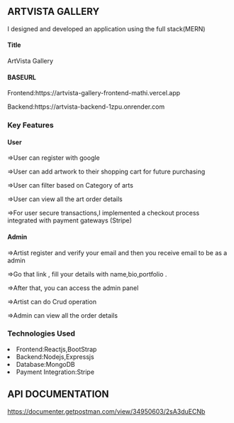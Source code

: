 ## ARTVISTA GALLERY

<p>I designed and developed an application using the full stack(MERN)</p>

#### Title
ArtVista Gallery

#### BASEURL

<p>Frontend:https://artvista-gallery-frontend-mathi.vercel.app</p>
<p>Backend:https://artvista-backend-1zpu.onrender.com</p>

### Key Features

#### User

<p>=>User can register with google</p>
<p>=>User can add  artwork to their shopping cart for future purchasing</p>
<p>=>User can filter based on Category of arts</p>
<p>=>User can view all the art order details</p>
<p>=>For user secure transactions,I implemented a checkout process integrated with payment gateways (Stripe)</p>

#### Admin

<p>=>Artist register and verify your email and then you receive email to be as a admin</p>
<p>=>Go that link , fill your details with name,bio,portfolio .</p>
<p>=>After that, you can access the admin panel</p>
<p>=>Artist can do Crud operation</p>
<p>=>Admin can view all the order details</p>


### Technologies Used

<li>Frontend:Reactjs,BootStrap</li>
<li>Backend:Nodejs,Expressjs</li>
<li>Database:MongoDB</li>
<li>Payment Integration:Stripe</li>



## API DOCUMENTATION
https://documenter.getpostman.com/view/34950603/2sA3duECNb